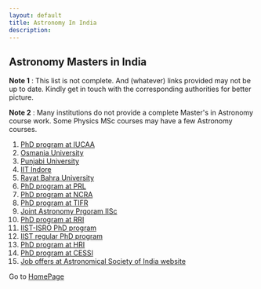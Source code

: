 ```yaml
---
layout: default
title: Astronomy In India
description: 
---
```

## Astronomy Masters in India

**Note 1** : This list is not complete. And (whatever) links provided may not be up to date. Kindly get in touch with the corresponding authorities for better picture.

**Note 2** : Many institutions do not provide a complete Master's in Astronomy course work. Some Physics MSc courses may have a few Astronomy courses.

1. [PhD program at IUCAA](https://www.iucaa.in/Student-ProgrammesMain.html)
2. [Osmania University](https://www.osmania.ac.in/academics-academicprogs.php)
3. [Punjabi University](http://physics.punjabiuniversity.ac.in)
4. [IIT Indore](http://people.iiti.ac.in/~astro/beta_astro/?page_id=349)
5. [Rayat Bahra University](https://www.rayatbahrauniversity.edu.in/product/m-sc-astronomy-astrophysics/)
6. [PhD program at PRL](https://www.prl.res.in/prl-eng/phd)
7. [PhD program at NCRA](http://www.ncra.tifr.res.in/ncra/students/ph-d-programme)
8. [PhD program at TIFR](http://univ.tifr.res.in/gs2020/)
9. [Joint Astronomy Prgoram IISc](http://www.physics.iisc.ernet.in/~jap/jap-home.htm)
10. [PhD program at RRI](http://www.rri.res.in/phd_programme.html)
11. [IIST-ISRO PhD program](https://www.iist.ac.in/admissions/phd/isro/dos)
12. [IIST regular PhD program](https://www.iist.ac.in/admissions/phd/regular)
13. [PhD program at HRI](http://www.hri.res.in/~physgradp/phd.html)
14. [PhD program at CESSI](http://www.cessi.in/#Programs)
15. [Job offers at Astronomical Society of India website](https://astron-soc.in/jobs)


Go to [HomePage](./../index.md)

